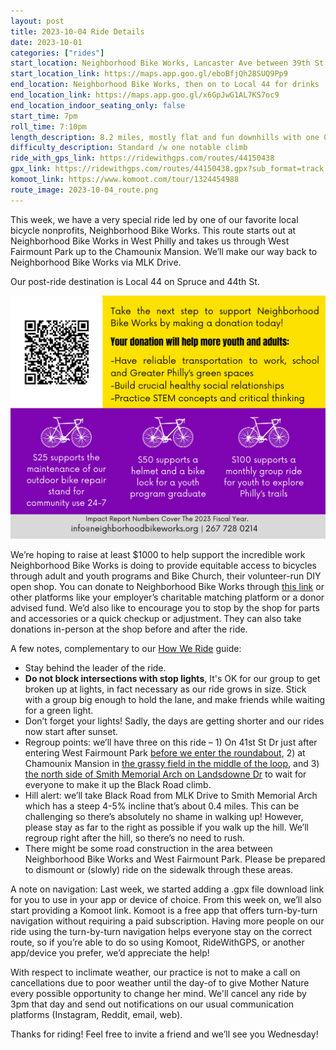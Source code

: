 ```yaml
---
layout: post
title: 2023-10-04 Ride Details
date: 2023-10-01
categories: ["rides"]
start_location: Neighborhood Bike Works, Lancaster Ave between 39th St and 40th St
start_location_link: https://maps.app.goo.gl/eboBfjQh28SUQ9Pp9
end_location: Neighborhood Bike Works, then on to Local 44 for drinks
end_location_link: https://maps.app.goo.gl/x6GpJwG1AL7KS7oc9
end_location_indoor_seating_only: false
start_time: 7pm
roll_time: 7:10pm
length_description: 8.2 miles, mostly flat and fun downhills with one 0.4 mile climb on Black Road (+326ft / -325ft)
difficulty_description: Standard /w one notable climb
ride_with_gps_link: https://ridewithgps.com/routes/44150438
gpx_link: https://ridewithgps.com/routes/44150438.gpx?sub_format=track
komoot_link: https://www.komoot.com/tour/1324454988
route_image: 2023-10-04_route.png
---
```


This week, we have a very special ride led by one of our favorite local bicycle nonprofits, Neighborhood Bike Works. This route starts out at Neighborhood Bike Works in West Philly and takes us through West Fairmount Park up to the Chamounix Mansion. We’ll make our way back to Neighborhood Bike Works via MLK Drive. 

Our post-ride destination is Local 44 on Spruce and 44th St. 

![NBW infographic](/assets/images/2023-10-04_nbw2.png)

We’re hoping to raise at least $1000 to help support the incredible work Neighborhood Bike Works is doing to provide equitable access to bicycles through adult and youth programs and Bike Church, their volunteer-run DIY open shop. You can donate to Neighborhood Bike Works through [this link](https://nbikeworks.app.neoncrm.com/np/clients/nbikeworks/donation.jsp?campaign=87&&test=true) or other platforms like your employer’s charitable matching platform or a donor advised fund. We’d also like to encourage you to stop by the shop for parts and accessories or a quick checkup or adjustment. They can also take donations in-person at the shop before and after the ride.

A few notes, complementary to our [How We Ride](https://wednightrides.org/how-we-ride/) guide:

* Stay behind the leader of the ride.
* **Do not block intersections with stop lights**, It's OK for our group to get broken up at lights, in fact necessary as our ride grows in size. Stick with a group big enough to hold the lane, and make friends while waiting for a green light.
* Don’t forget your lights! Sadly, the days are getting shorter and our rides now start after sunset.
*  Regroup points: we’ll have three on this ride – 1) On 41st St Dr just after entering West Fairmount Park [before we enter the roundabout](https://maps.app.goo.gl/UPRSG7A2c1DFs3D87), 2) at Chamounix Mansion in [the grassy field in the middle of the loop](https://maps.app.goo.gl/A3yKKQKvencyz1Du9), and 3) [the north side of Smith Memorial Arch on Landsdowne Dr](https://maps.app.goo.gl/7qwBDBrcPPJZyUWv6) to wait for everyone to make it up the Black Road climb. 
* Hill alert: we’ll take Black Road from MLK Drive to Smith Memorial Arch which has a steep 4-5% incline that’s about 0.4 miles. This can be challenging so there’s absolutely no shame in walking up! However, please stay as far to the right as possible if you walk up the hill. We’ll regroup right after the hill, so there’s no need to rush.
* There might be some road construction in the area between Neighborhood Bike Works and West Fairmount Park. Please be prepared to dismount or (slowly) ride on the sidewalk through these areas.

A note on navigation: Last week, we started adding a .gpx file download link for you to use in your app or device of choice. From this week on, we’ll also start providing a Komoot link. Komoot is a free app that offers turn-by-turn navigation without requiring a paid subscription. Having more people on our ride using the turn-by-turn navigation helps everyone stay on the correct route, so if you’re able to do so using Komoot, RideWithGPS, or another app/device you prefer, we’d appreciate the help!

With respect to inclimate weather, our practice is not to make a call on cancellations due to poor weather until the day-of to give Mother Nature every possible opportunity to change her mind. We'll cancel any ride by 3pm that day and send out notifications on our usual communication platforms (Instagram, Reddit, email, web). 

Thanks for riding! Feel free to invite a friend and we’ll see you Wednesday!
